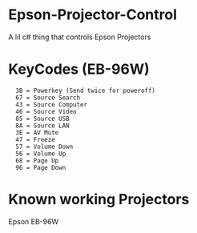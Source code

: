 # Epson-Projector-Control
A lil c# thing that controls Epson Projectors

# KeyCodes (EB-96W)
      3B = Powerkey (Send twice for poweroff)
      67 = Source Search
      43 = Source Computer
      46 = Source Video
      85 = Source USB
      8A = Source LAN
      3E = AV Mute
      47 = Freeze
      57 = Volume Down
      56 = Volume Up
      68 = Page Up
      96 = Page Down
      
# Known working Projectors
  Epson EB-96W
